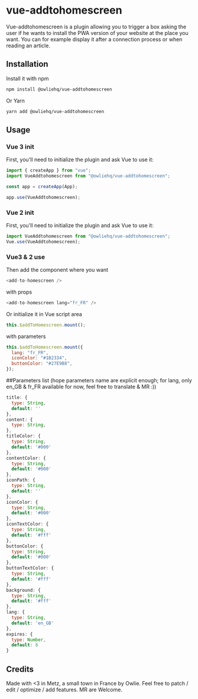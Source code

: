# vue-addtohomescreen

Vue-addtohomescreen is a plugin allowing you to trigger a box asking the user if he wants to install the PWA version of your website at the place you want.
You can for example display it after a connection process or when reading an article.

## Installation

Install it with npm

```bash
npm install @owliehq/vue-addtohomescreen
```

Or Yarn

```bash
yarn add @owliehq/vue-addtohomescreen
```

## Usage

### Vue 3 init

First, you'll need to initialize the plugin and ask Vue to use it:

```javascript
import { createApp } from "vue";
import VueAddtohomescreen from "@owliehq/vue-addtohomescreen";

const app = createApp(App);

app.use(VueAddtohomescreen);
```

### Vue 2 init

First, you'll need to initialize the plugin and ask Vue to use it:

```javascript
import VueAddtohomescreen from "@owliehq/vue-addtohomescreen";
Vue.use(VueAddtohomescreen);
```

### Vue3 & 2 use

Then add the component where you want

```javascript
<add-to-homescreen />
```

with props

```javascript
<add-to-homescreen lang="fr_FR" />
```

Or initialize it in Vue script area

```javascript
this.$addToHomescreen.mount();
```

with parameters

```javascript
this.$addToHomescreen.mount({
  lang: "fr_FR",
  iconColor: "#1B2334",
  buttonColor: "#27E9B8",
});
```

##Parameters list (hope parameters name are explicit enough; for lang, only en_GB & fr_FR available for now, feel free to translate & MR :))

```javascript
title: {
  type: String,
  default: ''
},
content: {
  type: String,
},
titleColor: {
  type: String,
  default: '#000'
},
contentColor: {
  type: String,
  default: '#000'
},
iconPath: {
  type: String,
  default: ''
},
iconColor: {
  type: String,
  default: '#000'
},
iconTextColor: {
  type: String,
  default: '#fff'
},
buttonColor: {
  type: String,
  default: '#000'
},
buttonTextColor: {
  type: String,
  default: '#fff'
},
background: {
  type: String,
  default: '#fff'
},
lang: {
  type: String,
  default: 'en_GB'
},
expires: {
  type: Number,
  default: 8
}
```

## Credits

Made with <3 in Metz, a small town in France by Owlie.
Feel free to patch / edit / optimize / add features. MR are Welcome.
